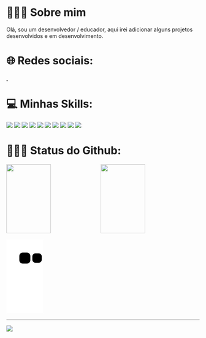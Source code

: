 # 🙋🏻‍♂️ Sobre mim

Olá, sou um desenvolvedor / educador, aqui irei adicionar alguns projetos desenvolvidos e em desenvolvimento.

# 🌐 Redes sociais:

<div>
    <a href="https://www.instagram.com/luan_fagioni/">
        <img src="https://img.shields.io/badge/Instagram-E4405F?style=for-the-badge&logo=instagram&logoColor=white" alt="">
    </a>
    <a href="https://www.linkedin.com/in/luanfagioni/">
        <img src="https://img.shields.io/badge/LinkedIn-0077B5?style=for-the-badge&logo=linkedin&logoColor=white" alt="">
    </a>
</div>


# 💻 Minhas Skills:

<div>
    <img src="https://img.shields.io/badge/html5-%23E34F26.svg?style=for-the-badge&logo=html5&logoColor=white" >
    <img src="https://img.shields.io/badge/lua-%232C2D72.svg?style=for-the-badge&logo=lua&logoColor=white" >
    <img src="https://img.shields.io/badge/css3-%231572B6.svg?style=for-the-badge&logo=css3&logoColor=white" >
    <img src="https://img.shields.io/badge/javascript-%23323330.svg?style=for-the-badge&logo=javascript&logoColor=%23F7DF1E" >
    <img src="https://img.shields.io/badge/typescript-%23007ACC.svg?style=for-the-badge&logo=typescript&logoColor=white" >
    <img src="https://img.shields.io/badge/bootstrap-%23563D7C.svg?style=for-the-badge&logo=bootstrap&logoColor=white" >
    <img src="https://img.shields.io/badge/jquery-%230769AD.svg?style=for-the-badge&logo=jquery&logoColor=white" >
    <img src="https://img.shields.io/badge/Pug-FFF?style=for-the-badge&logo=pug&logoColor=A86454" >
    <img src="https://img.shields.io/badge/react-%2320232a.svg?style=for-the-badge&logo=react&logoColor=%2361DAFB" >
    <img src="https://img.shields.io/badge/SASS-hotpink.svg?style=for-the-badge&logo=SASS&logoColor=white" >
</div>


# 👨🏻‍🎓 Status do Github:

<div>
  <img src="https://github-readme-streak-stats.herokuapp.com/?user=DevLuanFagioni&theme=onedark&hide_border=false" width="48%" height="180em" > 
   <img src="https://user-images.githubusercontent.com/101909254/215365230-96a15880-2243-4f8c-9b2a-69063af1608d.gif" width="48%" height="180em" >
</div>

![snake gif](https://github.com/DevLuanFagioni/DevLuanFagioni/blob/output/github-contribution-grid-snake.svg)

---
[![](https://visitcount.itsvg.in/api?id=DevLuanFagioni&icon=0&color=5)](https://visitcount.itsvg.in)


